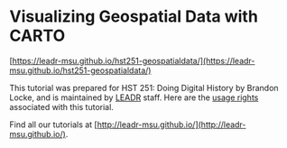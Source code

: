 # Visualizing Geospatial Data with CARTO

[https://leadr-msu.github.io/hst251-geospatialdata/](https://leadr-msu.github.io/hst251-geospatialdata/)

This tutorial was prepared for HST 251: Doing Digital History by Brandon Locke, and is maintained by [LEADR](leadr.msu.edu) staff. Here are the [usage rights](https://github.com/leadr-msu/hst251-geospatialdata/blob/master/License.MD) associated with this tutorial.

Find all our tutorials at [http://leadr-msu.github.io/](http://leadr-msu.github.io/).
